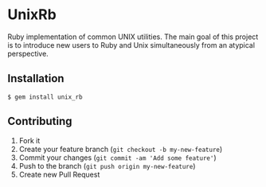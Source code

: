 # UnixRb

Ruby implementation of common UNIX utilities. The main goal of this project is to introduce new users to Ruby and Unix simultaneously from an atypical perspective.

## Installation

    $ gem install unix_rb

## Contributing

1. Fork it
2. Create your feature branch (`git checkout -b my-new-feature`)
3. Commit your changes (`git commit -am 'Add some feature'`)
4. Push to the branch (`git push origin my-new-feature`)
5. Create new Pull Request
